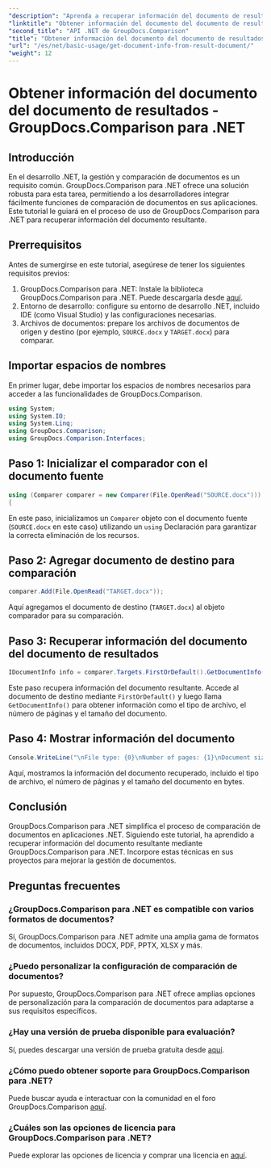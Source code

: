 ```yaml
---
"description": "Aprenda a recuperar información del documento de resultados con GroupDocs.Comparison para .NET. Pasos sencillos explicados para desarrolladores .NET."
"linktitle": "Obtener información del documento del documento de resultados - GroupDocs.Comparison para .NET"
"second_title": "API .NET de GroupDocs.Comparison"
"title": "Obtener información del documento del documento de resultados - GroupDocs.Comparison para .NET"
"url": "/es/net/basic-usage/get-document-info-from-result-document/"
"weight": 12
---
```


# Obtener información del documento del documento de resultados - GroupDocs.Comparison para .NET

## Introducción
En el desarrollo .NET, la gestión y comparación de documentos es un requisito común. GroupDocs.Comparison para .NET ofrece una solución robusta para esta tarea, permitiendo a los desarrolladores integrar fácilmente funciones de comparación de documentos en sus aplicaciones. Este tutorial le guiará en el proceso de uso de GroupDocs.Comparison para .NET para recuperar información del documento resultante. 
## Prerrequisitos
Antes de sumergirse en este tutorial, asegúrese de tener los siguientes requisitos previos:
1. GroupDocs.Comparison para .NET: Instale la biblioteca GroupDocs.Comparison para .NET. Puede descargarla desde [aquí](https://releases.groupdocs.com/comparison/net/).
2. Entorno de desarrollo: configure su entorno de desarrollo .NET, incluido IDE (como Visual Studio) y las configuraciones necesarias.
3. Archivos de documentos: prepare los archivos de documentos de origen y destino (por ejemplo, `SOURCE.docx` y `TARGET.docx`) para comparar.

## Importar espacios de nombres
En primer lugar, debe importar los espacios de nombres necesarios para acceder a las funcionalidades de GroupDocs.Comparison.

```csharp
using System;
using System.IO;
using System.Linq;
using GroupDocs.Comparison;
using GroupDocs.Comparison.Interfaces;
```

## Paso 1: Inicializar el comparador con el documento fuente
```csharp
using (Comparer comparer = new Comparer(File.OpenRead("SOURCE.docx")))
{
```
En este paso, inicializamos un `Comparer` objeto con el documento fuente (`SOURCE.docx` en este caso) utilizando un `using` Declaración para garantizar la correcta eliminación de los recursos.
## Paso 2: Agregar documento de destino para comparación
```csharp
comparer.Add(File.OpenRead("TARGET.docx"));
```
Aquí agregamos el documento de destino (`TARGET.docx`) al objeto comparador para su comparación.
## Paso 3: Recuperar información del documento del documento de resultados
```csharp
IDocumentInfo info = comparer.Targets.FirstOrDefault().GetDocumentInfo();
```
Este paso recupera información del documento resultante. Accede al documento de destino mediante `FirstOrDefault()` y luego llama `GetDocumentInfo()` para obtener información como el tipo de archivo, el número de páginas y el tamaño del documento.
## Paso 4: Mostrar información del documento
```csharp
Console.WriteLine("\nFile type: {0}\nNumber of pages: {1}\nDocument size: {2} bytes", info.FileType, info.PageCount, info.Size);
```
Aquí, mostramos la información del documento recuperado, incluido el tipo de archivo, el número de páginas y el tamaño del documento en bytes.

## Conclusión
GroupDocs.Comparison para .NET simplifica el proceso de comparación de documentos en aplicaciones .NET. Siguiendo este tutorial, ha aprendido a recuperar información del documento resultante mediante GroupDocs.Comparison para .NET. Incorpore estas técnicas en sus proyectos para mejorar la gestión de documentos.
## Preguntas frecuentes
### ¿GroupDocs.Comparison para .NET es compatible con varios formatos de documentos?
Sí, GroupDocs.Comparison para .NET admite una amplia gama de formatos de documentos, incluidos DOCX, PDF, PPTX, XLSX y más.
### ¿Puedo personalizar la configuración de comparación de documentos?
Por supuesto, GroupDocs.Comparison para .NET ofrece amplias opciones de personalización para la comparación de documentos para adaptarse a sus requisitos específicos.
### ¿Hay una versión de prueba disponible para evaluación?
Sí, puedes descargar una versión de prueba gratuita desde [aquí](https://releases.groupdocs.com/).
### ¿Cómo puedo obtener soporte para GroupDocs.Comparison para .NET?
Puede buscar ayuda e interactuar con la comunidad en el foro GroupDocs.Comparison [aquí](https://forum.groupdocs.com/c/comparison/12).
### ¿Cuáles son las opciones de licencia para GroupDocs.Comparison para .NET?
Puede explorar las opciones de licencia y comprar una licencia en [aquí](https://purchase.groupdocs.com/buy).